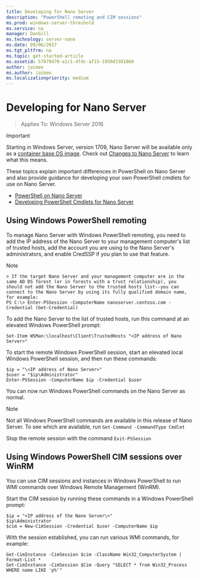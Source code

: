 ```yaml
---
title: Developing for Nano Server
description: "PowerShell remoting and CIM sessions"
ms.prod: windows-server-threshold
ms.service: na
manager: DonGill
ms.technology: server-nano
ms.date: 09/06/2017
ms.tgt_pltfrm: na
ms.topic: get-started-article
ms.assetid: 57079470-a1c1-4fdc-af15-1950d3381860
author: jaimeo
ms.author: jaimeo
ms.localizationpriority: medium
---
```

# Developing for Nano Server

>Applies To: Windows Server 2016

> [!IMPORTANT]
> Starting in Windows Server, version 1709, Nano Server will be available only as a [container base OS image](/virtualization/windowscontainers/quick-start/using-insider-container-images#install-base-container-image). Check out [Changes to Nano Server](nano-in-semi-annual-channel.md) to learn what this means. 

These topics explain important differences in PowerShell on Nano Server and also provide guidance for developing your own PowerShell cmdlets for use on Nano Server.

- [PowerShell on Nano Server](PowerShell-on-Nano-Server.md)
- [Developing PowerShell Cmdlets for Nano Server](Developing-PowerShell-Cmdlets-for-Nano-Server.md)

## Using Windows PowerShell remoting  
To manage Nano Server with Windows PowerShell remoting, you need to add the IP address of the Nano Server to your management computer's list of trusted hosts, add the account you are using to the Nano Server's administrators, and enable CredSSP if you plan to use that feature.  

 >[!NOTE]  
    > If the target Nano Server and your management computer are in the same AD DS forest (or in forests with a trust relationship), you should not add the Nano Server to the trusted hosts list--you can connect to the Nano Server by using its fully qualified domain name, for example:
    PS C:\> Enter-PSSession -ComputerName nanoserver.contoso.com -Credential (Get-Credential)
  
  
To add the Nano Server to the list of trusted hosts, run this command at an elevated Windows PowerShell prompt:  
  
`Set-Item WSMan:\localhost\Client\TrustedHosts "<IP address of Nano Server>"`  
  
To start the remote Windows PowerShell session, start an elevated local Windows PowerShell session, and then run these commands:  
  
  
```  
$ip = "\<IP address of Nano Server>"  
$user = "$ip\Administrator"  
Enter-PSSession -ComputerName $ip -Credential $user  
```  
  
  
You can now run Windows PowerShell commands on the Nano Server as normal.  
  
> [!NOTE]  
> Not all Windows PowerShell commands are available in this release of Nano Server. To see which are available, run `Get-Command -CommandType Cmdlet`  
  
Stop the remote session with the command `Exit-PSSession`  
  
## Using Windows PowerShell CIM sessions over WinRM  
You can use CIM sessions and instances in Windows PowerShell to run WMI commands over Windows Remote Management (WinRM).  
  
Start the CIM session by running these commands in a Windows PowerShell prompt:  
  
  
```  
$ip = "<IP address of the Nano Server\>"  
$ip\Administrator  
$cim = New-CimSession -Credential $user -ComputerName $ip  
```  
  
  
With the session established, you can run various WMI commands, for example:  
  
  
```  
Get-CimInstance -CimSession $cim -ClassName Win32_ComputerSystem | Format-List *  
Get-CimInstance -CimSession $Cim -Query "SELECT * from Win32_Process WHERE name LIKE 'p%'"  
```  
  
  